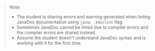 > Note:
>
> - The student is sharing errors and warning generated when linting JavaDoc documentation using `javac -Xdoclint` flag.
> - Sometimes JavaDoc cannot be linted due to compiler errors and the compiler errors are shared instead.
> - Assume the student doesn't understand JavaDoc syntax and is working with it for the first time.
